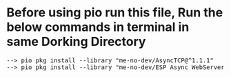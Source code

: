 <h1>Before using <b>pio run</b> this file, Run the below commands in terminal in same Dorking Directory<br></h1>
<pre>
--> pio pkg install --library "me-no-dev/AsyncTCP@^1.1.1"
--> pio pkg install --library "me-no-dev/ESP Async WebServer@^1.2.3"
</pre>
